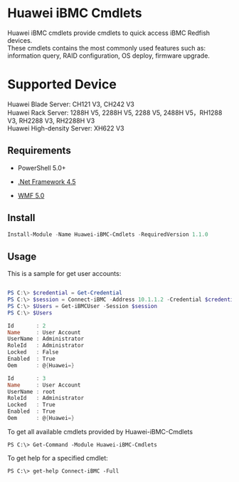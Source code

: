 # Huawei iBMC Cmdlets

Huawei iBMC cmdlets provide cmdlets to quick access iBMC Redfish devices.  
These cmdlets contains the most commonly used features such as: information query, RAID configuration, OS deploy, firmware upgrade.

# Supported Device

Huawei Blade Server:        CH121 V3, CH242 V3  
Huawei Rack Server:         1288H V5, 2288H V5, 2288 V5, 2488H V5，RH1288 V3, RH2288 V3, RH2288H V3  
Huawei High-density Server: XH622 V3

## Requirements

- PowerShell 5.0+

- [.Net Framework 4.5](http://www.microsoft.com/en-us/download/details.aspx?id=30653)

- [WMF 5.0](https://www.microsoft.com/en-us/download/details.aspx?id=50395)

## Install

```powershell
Install-Module -Name Huawei-iBMC-Cmdlets -RequiredVersion 1.1.0
```

## Usage

This is a sample for get user accounts:

```powershell

PS C:\> $credential = Get-Credential
PS C:\> $session = Connect-iBMC -Address 10.1.1.2 -Credential $credential -TrustCert
PS C:\> $Users = Get-iBMCUser -Session $session
PS C:\> $Users

Id       : 2
Name     : User Account
UserName : Administrator
RoleId   : Administrator
Locked   : False
Enabled  : True
Oem      : @{Huawei=}

Id       : 3
Name     : User Account
UserName : root
RoleId   : Administrator
Locked   : True
Enabled  : True
Oem      : @{Huawei=}

```

To get all available cmdlets provided by Huawei-iBMC-Cmdlets

```
PS C:\> Get-Command -Module Huawei-iBMC-Cmdlets
```


To get help for a specified cmdlet:

```
PS C:\> get-help Connect-iBMC -Full
```
